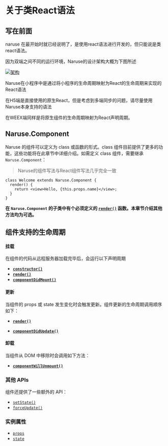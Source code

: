 # 关于类React语法 

## 写在前面

naruse 在最开始时就已经说明了，是使用react语法进行开发的，但只能说是类react语法。

因为双端之间不同的运行环境，Naruse的设计架构大概为下图所述

[![架构](https://s1.ax1x.com/2022/04/07/qznY40.png)](https://imgtu.com/i/qznY40)

Naruse在小程序中是通过将小程序的生命周期映射为React的生命周期来实现的React语法

在H5端是直接使用的原生React，但是考虑到多端同步的问题，请尽量使用Naruse本身支持的语法

在WEEX端同样是将原生组件的生命周期映射为React声明周期。





## Naruse.Component

Naruse 的组件可以定义为 class 或函数的形式。class 组件目前提供了更多的功能，这些功能将在此章节中详细介绍。如需定义 class 组件，需要继承 `Naruse.Component`：

> Naruse的组件写法与React组件写法几乎完全一致

```tsx
class Welcome extends Naruse.Component {
  render() {
    return <view>Hello, {this.props.name}</view>;
  }
}
```

**在 `Naruse.Component` 的子类中有个必须定义的 [`render()`](https://zh-hans.reactjs.org/docs/react-component.html#render) 函数。本章节介绍其他方法均为可选。**



## 组件支持的生命周期

#### 挂载

在组件的代码从远程服务器加载完毕后，会运行以下声明周期

- [**`constructor()`**](#constructor)
- [**`render()`**](#render)
- [**`componentDidMount()`**](#componentdidmount)

#### 更新

当组件的 props 或 state 发生变化时会触发更新。组件更新的生命周期调用顺序如下：

+ [**`render()`**](#render)

+ [**`componentDidUpdate()`**](#componentDidUpdate)

#### 卸载

当组件从 DOM 中移除时会调用如下方法：

- [**`componentWillUnmount()`**](https://zh-hans.reactjs.org/docs/react-component.html#componentwillunmount)

### 其他 APIs

组件还提供了一些额外的 API：

- [`setState()`](https://zh-hans.reactjs.org/docs/react-component.html#setstate)
- [`forceUpdate()`](https://zh-hans.reactjs.org/docs/react-component.html#forceupdate)

### 实例属性

- [`props`](https://zh-hans.reactjs.org/docs/react-component.html#props)
- [`state`](https://zh-hans.reactjs.org/docs/react-component.html#state)